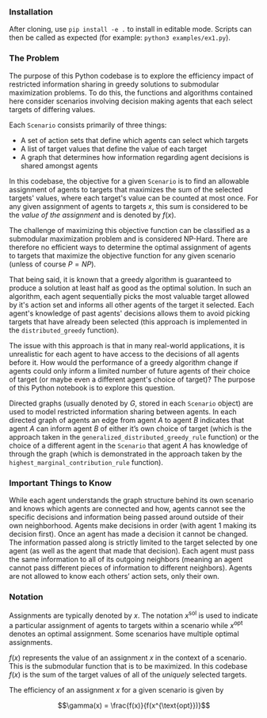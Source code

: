 ### Installation
After cloning, use `pip install -e .` to install in editable mode. Scripts can then be called as expected (for example: `python3 examples/ex1.py`).

### The Problem
The purpose of this Python codebase is to explore the efficiency impact of restricted information sharing in greedy solutions to submodular maximization problems. To do this, the functions and algorithms contained here consider scenarios involving decision making agents that each select targets of differing values.

Each `Scenario` consists primarily of three things:
- A set of action sets that define which agents can select which targets
- A list of target values that define the value of each target
- A graph that determines how information regarding agent decisions is shared amongst agents

In this codebase, the objective for a given `Scenario` is to find an allowable assignment of agents to targets that maximizes the sum of the selected targets' values, where each target's value can be counted at most once. For any given assignment of agents to targets $x$, this sum is considered to be the *value of the assignment* and is denoted by $f(x)$.

The challenge of maximizing this objective function can be classified as a submodular maximization problem and is considered NP-Hard. There are therefore no efficient ways to determine the optimal assignment of agents to targets that maximize the objective function for any given scenario (unless of course $P = NP$).

That being said, it is known that a greedy algorithm is guaranteed to produce a solution at least half as good as the optimal solution. In such an algorithm, each agent sequentially picks the most valuable target allowed by it's action set and informs all other agents of the target it selected. Each agent's knowledge of past agents' decisions allows them to avoid picking targets that have already been selected (this approach is implemented in the `distributed_greedy` function).

The issue with this approach is that in many real-world applications, it is unrealistic for each agent to have access to the decisions of all agents before it. How would the performance of a greedy algorithm change if agents could only inform a limited number of future agents of their choice of target (or maybe even a different agent's choice of target)? The purpose of this Python notebook is to explore this question.

Directed graphs (usually denoted by $G$, stored in each `Scenario` object) are used to model restricted information sharing between agents. In each directed graph of agents an edge from agent $A$ to agent $B$ indicates that agent $A$ can inform agent $B$ of either it’s own choice of target (which is the approach taken in the `generalized_distributed_greedy_rule` function) or the choice of a different agent in the `Scenario` that agent $A$ has knowledge of through the graph (which is demonstrated in the approach taken by the `highest_marginal_contribution_rule` function).

### Important Things to Know
While each agent understands the graph structure behind its own scenario and knows which agents are connected and how, agents cannot see the specific decisions and information being passed around outside of their own neighborhood. Agents make decisions in order (with agent 1 making its decision first). Once an agent has made a decision it cannot be changed. The information passed along is strictly limited to the target selected by one agent (as well as the agent that made that decision). Each agent must pass the same information to all of its outgoing neighbors (meaning an agent cannot pass different pieces of information to different neighbors). Agents are not allowed to know each others’ action sets, only their own.

### Notation

Assignments are typically denoted by $x$. The notation $x^{\text{sol}}$ is used to indicate a particular assignment of agents to targets within a scenario while $x^{\text{opt}}$ denotes an optimal assignment. Some scenarios have multiple optimal assignments.

$f(x)$ represents the value of an assignment $x$ in the context of a scenario. This is the submodular function that is to be maximized. In this codebase $f(x)$ is the sum of the target values of all of the *uniquely* selected targets.

The efficiency of an assignment $x$ for a given scenario is given by

$$\gamma(x) = \frac{f(x)}{f(x^{\text{opt}})}$$